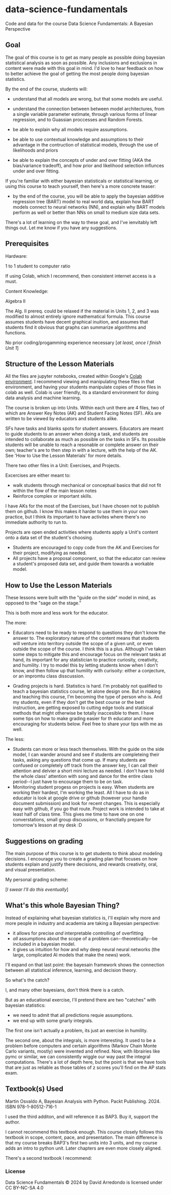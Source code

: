 # data-science-fundamentals
Code and data for the course Data Science Fundamentals: A Bayesian Perspective

## Goal

The goal of this course is to get as many people as possible doing bayesian statistical analysis as soon as possible.
Any inclusions and exclusions in content were made with this goal in mind.
I'd love to hear feedback on how to better achieve the goal of getting the most people doing bayesian statistics.

By the end of the course, students will:

- understand that all models are wrong, but that some models are useful.

- understand the connection between between model architectures, from a single variable parameter estimate, through various forms of linear regression, and to Guassian proccesses and Random Forests.

- be able to explain why all models require assumptions.

- be able to use contextual knowledge and assumptions to their advantage in the contruction of statistical models, through the use of likelihoods and priors

- be able to explain the concepts of under and over fitting (AKA the bias/variance tradeoff), and how prior and likelihood selection influnces under and over fitting.

If you're familiar with either bayesian statisticals or statistical learning, or using this course to teach yourself, then here's a more concrete teaser: 

- by the end of the course, you will be able to apply the bayesian additive regression tree 
(BART) model to real world data, explain how BART models connect to neural networks (NN), and explain why BART models perform as well or
better than NNs on small to medium size data sets.

There's a lot of learning on the way to these goal, and I've ienvitably left things out. Let me know if you have any suggestions.

## Prerequisites 
Hardware:

1 to 1 student to computer ratio

If using Colab, which I recommend, then consistent internet access is a must.

Content Knowledge:

Algebra II

The Alg. II prereq. could be relaxed if the material in Units 1, 2, and 3 was modified to almost entirely ignore mathematical formula. This course assumes students have decent graphical inuition, and assumes that students find it obvious that graphs can summarize algorithms and functions. 

No prior coding/progamming experience necessary [*at least, once I finish Unit 1*]

## Structure of the Lesson Materials

All the files are jupyter notebooks, created within Google's [Colab environment](https://colab.research.google.com/).
I recommend viewing and manipulating these files in that environment, and having your students manipulate copies 
of those files in colab as well. Colab is user friendly, its a standard environment for doing data analysis 
and machine learning.

The course is broken up into Units. Within each unit there are 4 files, two of which are Answer Key Notes (AK) and Student Facing Notes (SF). AKs 
are written to be viewed by educators and students alike.

SFs have tasks and blanks spots for student answers. Educators are meant to guide students to an answer when doing a task,
and students are intended to collaborate as much as possible on the tasks in SFs. Its possible students will be unable to 
reach a resonable or complete answer on their own; teacher's are to then step in with a lecture, with the help of the AK. 
See 'How to Use the Lesson Materials' for more details.

There two other files in a Unit: Exercises, and Projects.

Excercises are either meant to:

- walk students through mechanical or conceptual basics that did not fit within the flow of the main lesson notes
- Reinforce complex or important skills.

I have AKs for the most of the Exercises, but I have chosen not to publish them on github. I know this makes it harder to use them in your own practice, 
but I think its important to have activites where there's no immediate authority to run to.

Projects are open ended activities where students apply a Unit's content onto a data set of the student's 
choosing.
- Students are encouraged to copy code from the AK and Exercises for their project, modifying as needed.
- All projects have a proposal component, so that the educator can review a student's proposed data set, and guide them towards a workable model.

## How to Use the Lesson Materials

These lessons were built with the "guide on the side" model in mind, as opposed to the "sage on the stage."

This is both more and less work for the educator.

The more:

- Educators need to be ready to respond to questions they don't know the answer to.
The exploratory nature of the content means that students will venture into territory outside the scope of a given unit,
or even outside the scope of the course. I think this is a plus. Although I've taken some steps to mitigate this and encourage focus on the relevant tasks at hand,
its important for any statistician to practice curiosity, creativity, and humility. I try to model this by letting students know when I don't know,
and then follow up that humility with curisoity: either a conjecture, or an impromtu class disscussion.

- Grading projects is hard.
Statistics is hard. I'm probably not qualified to teach a bayesian statistics course, let alone design one.
But in making and teaching this course, I'm becoming the type of person who is. And my students, even if they don't get the best course or the best instruction,
are getting exposed to cutting edge tools and statisical methods that might otherwise be totally inaccesible to them.
I have some tips on how to make grading easier for th educator and more encouraging for students below. Feel free to share your tips with me as well.

The less:

- Students can more or less teach themselves.
With the guide on the side model, I can wander around and see if students are completeing their tasks, asking any questions that come up.
If many students are confused or completely off track from the answer key, I can call their attention and delvier a short mini lecture as needed.
I don't have to hold the whole class' attention with song and dance for the entire class period--I just have to encourage them to be on task.
- Monitoring student progess on projects is easy.
When students are working their hardest, I'm working the least. All I have to do as in educator is look at google drive or github (however your handle document submission) and look for recent changes. This is especially easy with github, if you go that route. Project work is intended to take at least half of class time. This gives me time to have one on one converstations, small group discussions, or franctially prepare for tomorrow's lesson at my desk :D

## Suggestions on grading

The main purpose of this course is to get students to think about modeling decisions. I encourage you to create a grading 
plan that focuses on how students explain and justify there decisions, and rewards creativity, oral, and visual presentation.

My personal grading scheme:

[*I swear I'll do this eventually*]

## What's this whole Bayesian Thing?

Instead of explaining what bayesian statistics is, I'll explain why more and more people in industry and academia are
taking a Bayesian perspective:

- it allows for precise *and* interpretable controlling of overfitting
- *all* assumptions about the scope of a problem can--theoretically--be included in a bayesian model.
- it gives us intuition for how and why deep neural neural networks (the large, complicated AI models that make the news) work.

I'll expand on that last point: the bayesain framework shows the connection between all statistical inference, learning, 
and decision theory.

So what's the catch?

I, and many other bayesians, don't think there is a catch.

But as an educational exercise, I'll pretend there are two "catches" with bayesian statistics:
- we need to admit that all predictions requie assumptions.
- we end up with some gnarly integrals.

The first one isn't actually a problem, its just an exercise in humility.

The second one, about the integrals, is more interesting. It used to be a problem before computers and certain algorithms
(Markov Chain Monte Carlo variants, mostly) were invented and refined. Now, with librairies like pymc or similar, we can consistently wiggle
our way past the integral computations. There's a lot of depth here, but the point is that we have tools that are just as reliable 
as those tables of z scores you'll find on the AP stats exam.

## Textbook(s) Used
Martin Osvaldo A, Bayesian Analysis with Python. Packt Publishing. 2024. ISBN 978-1-80512-716-1

I used the third additon, and will reference it as BAP3. Buy it, support the author.

I cannot recommend this textbook enough. This course closely follows this textbook in scope, content, pace, and presentation.
The main difference is that my course breaks BAP3's first two units into 3 units, and my course adds an intro to python unit.
Later chapters are even more closely aligned.

There's a second textbook I recommend:



### License

Data Science Fundamentals © 2024 by David Arredondo is licensed under CC BY-NC-SA 4.0 

